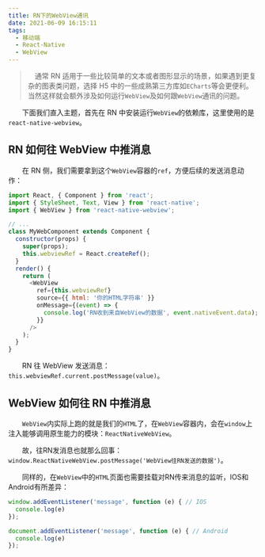 ```yaml
---
title: RN下的WebView通讯
date: 2021-06-09 16:15:11
tags:
  - 移动端
  - React-Native
  - WebView
---
```


> &emsp;通常 RN 适用于一些比较简单的文本或者图形显示的场景，如果遇到更复杂的图表类问题，选择 H5 中的一些成熟第三方库如`ECharts`等会更便利。当然这样就会额外涉及如何运行`WebView`及如何跟`WebView`通讯的问题。

<escape><!-- more --></escape>

&emsp;&emsp;下面我们直入主题，首先在 RN 中安装运行`WebView`的依赖库，这里使用的是`react-native-webview`。

## RN 如何往 WebView 中推消息

&emsp;&emsp;在 RN 侧，我们需要拿到这个`WebView`容器的`ref`，方便后续的发送消息动作：

```javascript
import React, { Component } from 'react';
import { StyleSheet, Text, View } from 'react-native';
import { WebView } from 'react-native-webview';

// ...
class MyWebComponent extends Component {
  constructor(props) {
    super(props);
    this.webviewRef = React.createRef();
  }
  render() {
    return (
      <WebView
        ref={this.webviewRef}
        source={{ html: '你的HTML字符串' }}
        onMessage={(event) => {
          console.log('RN收到来自WebView的数据', event.nativeEvent.data);
        }}
      />
    );
  }
}
```

&emsp;&emsp;RN 往 WebView 发送消息：`this.webviewRef.current.postMessage(value)`。

## WebView 如何往 RN 中推消息

&emsp;&emsp;`WebView`内实际上跑的就是我们的`HTML`了，在`WebView`容器内，会在`window`上注入能够调用原生能力的模块：`ReactNativeWebView`。

&emsp;&emsp;故，往RN发消息也就那么回事：`window.ReactNativeWebView.postMessage('WebView往RN发送的数据')`。

&emsp;&emsp;同样的，在`WebView`中的`HTML`页面也需要挂载对RN传来消息的监听，IOS和Android有所差异：

```javascript
window.addEventListener('message', function (e) { // IOS
  console.log(e) 
});

document.addEventListener('message', function (e) { // Android
  console.log(e) 
});
```
